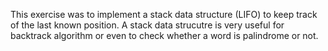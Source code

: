 This exercise was to implement a stack data structure (LIFO) to keep track of the last known position. A stack data strucutre is very useful for backtrack algorithm or even to check whether a word is palindrome or not. 